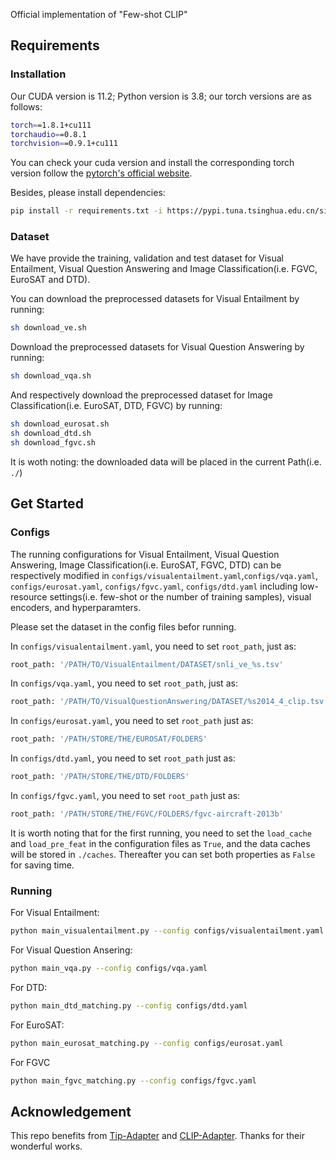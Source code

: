 Official implementation of "Few-shot CLIP"

## Requirements
### Installation
Our CUDA version is 11.2; Python version is 3.8; our torch versions are as follows:
```bash
torch==1.8.1+cu111
torchaudio==0.8.1
torchvision==0.9.1+cu111
```
You can check your cuda version and install the corresponding torch version follow the [pytorch's official website](https://pytorch.org/get-started/previous-versions/).

Besides, please install dependencies:
```bash
pip install -r requirements.txt -i https://pypi.tuna.tsinghua.edu.cn/simple
```

### Dataset
We have provide the training, validation and test dataset for Visual Entailment, Visual Question Answering and Image Classification(i.e. FGVC, EuroSAT and DTD).

You can download the preprocessed datasets for Visual Entailment by running:
```bash
sh download_ve.sh
```

Download the preprocessed datasets for Visual Question Answering by running:
```bash
sh download_vqa.sh
```

And respectively download the preprocessed dataset for Image Classification(i.e. EuroSAT, DTD, FGVC) by running:
```bash
sh download_eurosat.sh
sh download_dtd.sh
sh download_fgvc.sh
```

It is woth noting: the downloaded data will be placed in the current Path(i.e. `./`) 

## Get Started
### Configs
The running configurations for Visual Entailment, Visual Question Answering, Image Classification(i.e. EuroSAT, FGVC, DTD) 
can be respectively modified in 
`configs/visualentailment.yaml`,`configs/vqa.yaml`,
`configs/eurosat.yaml`, `configs/fgvc.yaml`, `configs/dtd.yaml` including low-resource settings(i.e. few-shot or the number of training samples),
visual encoders, and hyperparamters.

Please set the dataset in the config files befor running. 

In `configs/visualentailment.yaml`, you need to set `root_path`, just as:
```bash
root_path: '/PATH/TO/VisualEntailment/DATASET/snli_ve_%s.tsv'
```

In `configs/vqa.yaml`, you need to set `root_path`, just as:
```bash
root_path: '/PATH/TO/VisualQuestionAnswering/DATASET/%s2014_4_clip.tsv'
```

In `configs/eurosat.yaml`, you need to set `root_path`  just as:
```bash
root_path: '/PATH/STORE/THE/EUROSAT/FOLDERS'
```

In `configs/dtd.yaml`, you need to set `root_path`  just as:
```bash
root_path: '/PATH/STORE/THE/DTD/FOLDERS'
```

In `configs/fgvc.yaml`, you need to set `root_path`  just as:
```bash
root_path: '/PATH/STORE/THE/FGVC/FOLDERS/fgvc-aircraft-2013b'
```

It is worth noting that for the first running, you need to set the `load_cache` and `load_pre_feat` in the configuration files as `True`, and the data caches will be stored in `./caches`. Thereafter you can set both properties as `False` for saving time.   

### Running
For Visual Entailment:
```bash
python main_visualentailment.py --config configs/visualentailment.yaml
```
For Visual Question Ansering:
```bash
python main_vqa.py --config configs/vqa.yaml
```
For DTD:
```bash
python main_dtd_matching.py --config configs/dtd.yaml
```
For EuroSAT:
```bash
python main_eurosat_matching.py --config configs/eurosat.yaml
```
For FGVC
```bash
python main_fgvc_matching.py --config configs/fgvc.yaml
```

## Acknowledgement
This repo benefits from [Tip-Adapter](https://github.com/gaopengcuhk/Tip-Adapter) and [CLIP-Adapter](https://github.com/gaopengcuhk/CLIP-Adapter). Thanks for their wonderful works.
